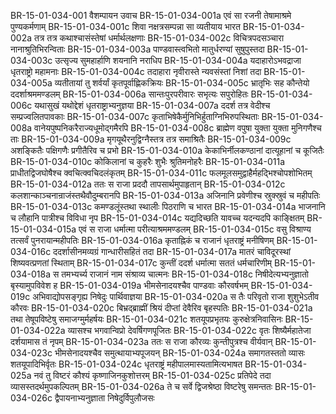 BR-15-01-034-001	वैशम्पायन उवाच
BR-15-01-034-001a	एवं सा रजनी तेषामाश्रमे पुण्यकर्मणाम्
BR-15-01-034-001c	शिवा नक्षत्रसम्पन्ना सा व्यतीयाय भारत
BR-15-01-034-002a	तत्र तत्र कथाश्चासंस्तेषां धर्मार्थलक्षणाः
BR-15-01-034-002c	विचित्रपदसञ्चारा नानाश्रुतिभिरन्विताः
BR-15-01-034-003a	पाण्डवास्त्वभितो मातुर्धरण्यां सुषुपुस्तदा
BR-15-01-034-003c	उत्सृज्य सुमहार्हाणि शयनानि नराधिप
BR-15-01-034-004a	यदाहारोऽभवद्राजा धृतराष्ट्रो महामनाः
BR-15-01-034-004c	तदाहारा नृवीरास्ते न्यवसंस्तां निशां तदा
BR-15-01-034-005a	व्यतीतायां तु शर्वर्यां कृतपूर्वाह्णिकक्रियः
BR-15-01-034-005c	भ्रातृभिः सह कौन्तेयो ददर्शाश्रममण्डलम्
BR-15-01-034-006a	सान्तःपुरपरीवारः सभृत्यः सपुरोहितः
BR-15-01-034-006c	यथासुखं यथोद्देशं धृतराष्ट्राभ्यनुज्ञया
BR-15-01-034-007a	ददर्श तत्र वेदीश्च सम्प्रज्वलितपावकाः
BR-15-01-034-007c	कृताभिषेकैर्मुनिभिर्हुताग्निभिरुपस्थिताः
BR-15-01-034-008a	वानेयपुष्पनिकरैराज्यधूमोद्गमैरपि
BR-15-01-034-008c	ब्राह्मेण वपुषा युक्ता युक्ता मुनिगणैश्च ताः
BR-15-01-034-009a	मृगयूथैरनुद्विग्नैस्तत्र तत्र समाश्रितैः
BR-15-01-034-009c	अशङ्कितैः पक्षिगणैः प्रगीतैरिव च प्रभो
BR-15-01-034-010a	केकाभिर्नीलकण्ठानां दात्यूहानां च कूजितैः
BR-15-01-034-010c	कोकिलानां च कुहरैः शुभैः श्रुतिमनोहरैः
BR-15-01-034-011a	प्राधीतद्विजघोषैश्च क्वचित्क्वचिदलंकृतम्
BR-15-01-034-011c	फलमूलसमुद्वाहैर्महद्भिश्चोपशोभितम्
BR-15-01-034-012a	ततः स राजा प्रददौ तापसार्थमुपाहृतान्
BR-15-01-034-012c	कलशान्काञ्चनान्राजंस्तथैवौदुम्बरानपि
BR-15-01-034-013a	अजिनानि प्रवेणीश्च स्रुक्स्रुवं च महीपतिः
BR-15-01-034-013c	कमण्डलूंस्तथा स्थालीः पिठराणि च भारत
BR-15-01-034-014a	भाजनानि च लौहानि पात्रीश्च विविधा नृप
BR-15-01-034-014c	यद्यदिच्छति यावच्च यदन्यदपि काङ्क्षितम्
BR-15-01-034-015a	एवं स राजा धर्मात्मा परीत्याश्रममण्डलम्
BR-15-01-034-015c	वसु विश्राण्य तत्सर्वं पुनरायान्महीपतिः
BR-15-01-034-016a	कृताह्निकं च राजानं धृतराष्ट्रं मनीषिणम्
BR-15-01-034-016c	ददर्शासीनमव्यग्रं गान्धारीसहितं तदा
BR-15-01-034-017a	मातरं चाविदूरस्थां शिष्यवत्प्रणतां स्थिताम्
BR-15-01-034-017c	कुन्तीं ददर्श धर्मात्मा सततं धर्मचारिणीम्
BR-15-01-034-018a	स तमभ्यर्च्य राजानं नाम संश्राव्य चात्मनः
BR-15-01-034-018c	निषीदेत्यभ्यनुज्ञातो बृस्यामुपविवेश ह
BR-15-01-034-019a	भीमसेनादयश्चैव पाण्डवाः कौरवर्षभम्
BR-15-01-034-019c	अभिवाद्योपसङ्गृह्य निषेदुः पार्थिवाज्ञया
BR-15-01-034-020a	स तैः परिवृतो राजा शुशुभेऽतीव कौरवः
BR-15-01-034-020c	बिभ्रद्ब्राह्मीं श्रियं दीप्तां देवैरिव बृहस्पतिः
BR-15-01-034-021a	तथा तेषूपविष्टेषु समाजग्मुर्महर्षयः
BR-15-01-034-021c	शतयूपप्रभृतयः कुरुक्षेत्रनिवासिनः
BR-15-01-034-022a	व्यासश्च भगवान्विप्रो देवर्षिगणपूजितः
BR-15-01-034-022c	वृतः शिष्यैर्महातेजा दर्शयामास तं नृपम्
BR-15-01-034-023a	ततः स राजा कौरव्यः कुन्तीपुत्रश्च वीर्यवान्
BR-15-01-034-023c	भीमसेनादयश्चैव समुत्थायाभ्यपूजयन्
BR-15-01-034-024a	समागतस्ततो व्यासः शतयूपादिभिर्वृतः
BR-15-01-034-024c	धृतराष्ट्रं महीपालमास्यतामित्यभाषत
BR-15-01-034-025a	नवं तु विष्टरं कौश्यं कृष्णाजिनकुशोत्तरम्
BR-15-01-034-025c	प्रतिपेदे तदा व्यासस्तदर्थमुपकल्पितम्
BR-15-01-034-026a	ते च सर्वे द्विजश्रेष्ठा विष्टरेषु समन्ततः
BR-15-01-034-026c	द्वैपायनाभ्यनुज्ञाता निषेदुर्विपुलौजसः
